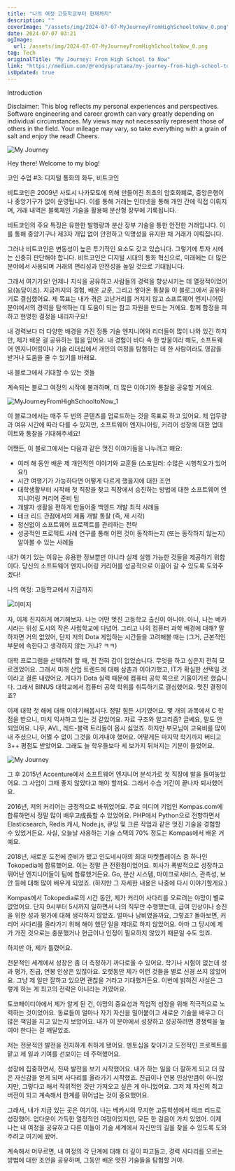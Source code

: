 ```yaml
---
title: "나의 여정 고등학교부터 현재까지"
description: ""
coverImage: "/assets/img/2024-07-07-MyJourneyFromHighSchooltoNow_0.png"
date: 2024-07-07 03:21
ogImage: 
  url: /assets/img/2024-07-07-MyJourneyFromHighSchooltoNow_0.png
tag: Tech
originalTitle: "My Journey: From High School to Now"
link: "https://medium.com/@rendyspratama/my-journey-from-high-school-to-now-1f249907a9cb"
isUpdated: true
---
```





Introduction

Disclaimer: This blog reflects my personal experiences and perspectives. Software engineering and career growth can vary greatly depending on individual circumstances. My views may not necessarily represent those of others in the field. Your mileage may vary, so take everything with a grain of salt and enjoy the read! Cheers.

![My Journey](/assets/img/2024-07-07-MyJourneyFromHighSchooltoNow_0.png)

Hey there! Welcome to my blog!

<div class="content-ad"></div>

코인 수업 #3: 디지털 통화의 화두, 비트코인

비트코인은 2009년 사토시 나카모토에 의해 만들어진 최초의 암호화폐로, 중앙은행이나 중앙기구가 없이 운영됩니다. 이를 통해 거래는 인터넷을 통해 개인 간에 직접 이뤄지며, 거래 내역은 블록체인 기술을 활용해 분산형 장부에 기록됩니다.

비트코인의 주요 특징은 유한한 발행량과 분산 장부 기술을 통한 안전한 거래입니다. 이를 통해 중앙기구나 제3자 개입 없이 안전하고 익명성을 유지한 채 거래가 이뤄집니다.

그러나 비트코인은 변동성이 높은 투기적인 요소도 갖고 있습니다. 그렇기에 투자 시에는 신중히 판단해야 합니다. 비트코인은 디지털 시대의 통화 혁신으로, 미래에는 더 많은 분야에서 사용되며 거래의 편리성과 안전성을 높일 것으로 기대됩니다.

<div class="content-ad"></div>

그래서 여기가요! 언제나 지식을 공유하고 사람들의 경력을 향상시키는 데 열정적이었어요(농담이죠). 지금까지의 경험, 배운 교훈, 그리고 쌓아온 통찰을 이 블로그에서 공유하기로 결심했어요. 제 목표는 내가 겪은 고난거리를 거치지 않고 소프트웨어 엔지니어링 분야에서의 경력을 탐색하는 데 도움이 되는 참고 자원을 만드는 거에요. 함께 함정을 피하고 현명한 결정을 내리자구요!

내 경력보다 더 다양한 배경을 가진 정통 기술 엔지니어와 리더들이 많이 나와 있긴 하지만, 제가 배운 걸 공유하는 힘을 믿어요. 내 경험이 바다 속 한 방울이라 해도, 소프트웨어 엔지니어링이나 기술 리더십에서 개인의 여정을 탐험하는 데 한 사람이라도 영감을 받거나 도움을 줄 수 있기를 바래요.

내 블로그에서 기대할 수 있는 것들

계속되는 블로그 여정의 시작에 불과하며, 더 많은 이야기와 통찰을 공유할 거에요.

<div class="content-ad"></div>

![MyJourneyFromHighSchooltoNow_1](/assets/img/2024-07-07-MyJourneyFromHighSchooltoNow_1.png)

이 블로그에서는 매주 두 번의 콘텐츠를 업로드하는 것을 목표로 하고 있어요. 제 업무량과 여유 시간에 따라 다를 수 있지만, 소프트웨어 엔지니어링, 커리어 성장에 대한 업데이트와 통찰을 기대해주세요!

어쨌든, 이 블로그에서는 다음과 같은 멋진 이야기들을 나누려고 해요:

- 여러 해 동안 배운 제 개인적인 이야기와 교훈들 (스포일러: 수많은 시행착오가 있어요!)
- 시간 여행기가 가능하다면 어떻게 다르게 했을지에 대한 조언
- 대학생활부터 시작해 첫 직장을 찾고 직장에서 승진하는 방법에 대한 소프트웨어 엔지니어링 커리어 준비 팁
- 개발자 생활을 편하게 만들어줄 백엔드 개발 최적 사례들
- 테크 리드 관점에서의 제품 개발 통찰 (즉, 제 시각)
- 정신없이 소프트웨어 프로젝트를 관리하는 전략
- 성공적인 프로젝트 사례 연구를 통해 어떤 것이 동작하는지 (또는 동작하지 않는지) 알아볼 수 있는 사례들

<div class="content-ad"></div>

내가 여기 있는 이유는 유용한 정보뿐만 아니라 실제 실행 가능한 것들을 제공하기 위함이다. 당신의 소프트웨어 엔지니어링 커리어를 성공적으로 이끌어 갈 수 있도록 도와주겠다!

나의 여정: 고등학교에서 지금까지

![이미지](/assets/img/2024-07-07-MyJourneyFromHighSchooltoNow_2.png)

자, 이제 진지하게 얘기해보자. 나는 어떤 멋진 고등학교 출신이 아니야. 아니, 나는 베카시라는 위성 도시의 작은 사립학교에 다녔어. 그리고 나의 컴퓨터 과학 배경에 대해? 말하자면 거의 없었어, 단지 저의 Dota 게임하는 시간들을 고려해볼 때는 (그거, 근본적인 부분에 속한다고 생각하지 않는 거냐? ㅋㅋ)

<div class="content-ad"></div>

대학 프로그램을 선택하려 할 때, 전 전혀 감이 없었습니다. 무엇을 하고 싶은지 전혀 모르겠었어요. 그래서 미래 산업 트렌드에 대해 삼촌과 이야기했고, IT가 확실한 선택일 것이라고 결론 내렸어요. 게다가 Dota 실력 때문에 컴퓨터 공학 쪽으로 기울이기로 했습니다. 그래서 BINUS 대학교에서 컴퓨터 공학 학위를 취득하기로 결심했어요. 멋진 결정이죠?

이제 대학 첫 해에 대해 이야기해봅시다. 정말 힘든 시기였어요. 몇 개의 과목에서 C 학점을 받으니, 마치 익사하고 있는 것 같았어요. 자료 구조와 알고리즘? 글쎄요, 말도 안 되었어요. 나무, AVL, 레드-블랙 트리들이 몹시 싫었죠. 하지만 부모님이 교육비를 많이 내 주셨으니, 어쩔 수 없이 그것을 이겨내야 했어요. 어떻게든 마지막 학기까지 버티고 3++ 평점도 받았어요. 그래도 늘 학우들보다 세 보가지 뒤처지는 기분이 들었어요.

![My Journey](/assets/img/2024-07-07-MyJourneyFromHighSchooltoNow_3.png)

그 후 2015년 Accenture에서 소프트웨어 엔지니어 분석가로 첫 직장에 발을 들여놓았어요. 그 사업이 그때 좋지 않았다고 해야 할까요. 그래서 수습 기간이 끝나자 퇴사했어요.

<div class="content-ad"></div>

2016년, 저의 커리어는 긍정적으로 바뀌었어요. 주요 미디어 기업인 Kompas.com에 합류하면서 정말 많이 배우고成長할 수 있었어요. PHP에서 Python으로 전향하면서 Elasticsearch, Redis 캐시, Node.js, 큐잉 및 크론 작업과 같은 멋진 기술을 경험할 수 있었거든요. 사실, 오늘날 사용하는 기술 스택의 70% 정도는 Kompas에서 배운 거예요.

2018년, 새로운 도전에 준비가 됐고 인도네시아의 최대 마켓플레이스 중 하나인 Tokopedia에 합류했어요. 이는 정말 큰 전환점이었어요. 회사가 폭발적으로 성장하고 뛰어난 엔지니어들이 팀에 합류했거든요. Go, 분산 시스템, 마이크로서비스, 관측성, 보안 등에 대해 많이 배우게 되었죠. (하지만 그 자세한 내용은 나중에 다시 이야기할게요.)

Kompas에서 Tokopedia로의 시간 동안, 제가 커리어 사다리를 오르려는 야망이 별로 없었어요. 단지 9시부터 5시까지 일하면서 나의 직무만 수행했는데, 급여 인상이나 승진을 위한 성과 평가에 대해 생각하지 않았죠. 얼마나 낭비였을까요, 그렇죠? 돌아보면, 커리어 사다리를 올라가기 위해 해야 했던 일을 제대로 하지 않았어요. 아마 그 당시에 제가 가진 것으로는 충분했거나 현금이나 인정이 필요하지 않았기 때문일 수도 있죠.

하지만 아, 제가 틀렸어요.

<div class="content-ad"></div>

전문적인 세계에서 성장은 좀 더 측정하기 까다로울 수 있어요. 학기나 시험이 없는데 성과 평가, 진급, 연봉 인상은 있잖아요. 오랫동안 제가 이런 것들을 별로 신경 쓰지 않았어요. 그냥 제 일만 잘하고 있으면 괜찮을 거라고 기대했거든요. 이번에 밝혀진 사실은 그렇게 하는 게 최고의 전략은 아니라는 거였어요.

토코페이디아에서 제가 알게 된 건, 야망의 중요성과 직업적 성장을 위해 적극적으로 노력하는 것이었어요. 동료들이 얼마나 자기 자신을 밀어붙이고 새로운 기술을 배우고 더 많은 책임을 지고 있는지 보았어요. 내가 이 분야에서 성장하고 성공하려면 경쟁력을 높여야 한다는 걸 깨달았죠.

저는 전문적인 발전을 진지하게 취하게 됐어요. 멘토십을 찾아가고 도전적인 프로젝트를 맡고 제 일과 기여를 선보이는 데 주력했어요.

성장에 집중하면서, 진짜 발전을 보기 시작했어요. 내가 하는 일을 더 잘하게 되고 더 많은 자신감을 얻게 되며 사다리를 올라가기 시작했죠. 진급이나 연봉 인상만큼이 아니었지만, 그렇다고 해서 작위적인 것만 가져오고 싶은 게 아니었어요. 그저 제 자신의 최고 버전이 되고 계속해서 한계를 뛰어넘는 것이 중요했어요.

<div class="content-ad"></div>

그래서, 내가 지금 있는 곳은 여기야. 나는 베카시의 무지한 고등학생에서 테크 리드로 성장했어. 업다운이 가득한 열정적인 여정이었지만, 모든 한 걸음이 가치 있었어. 이제 나는 내 여정을 공유하고 다른 이들이 기술 세계에서 자신만의 길을 찾을 수 있도록 도와 주려고 여기에 왔어.

계속해서 머무르면, 내 여정의 각 단계에 대해 더 깊이 파고들고, 경력 사다리를 오르는 방법에 대한 조언을 공유하며, 그동안 배운 멋진 기술들을 탐험할 거야.